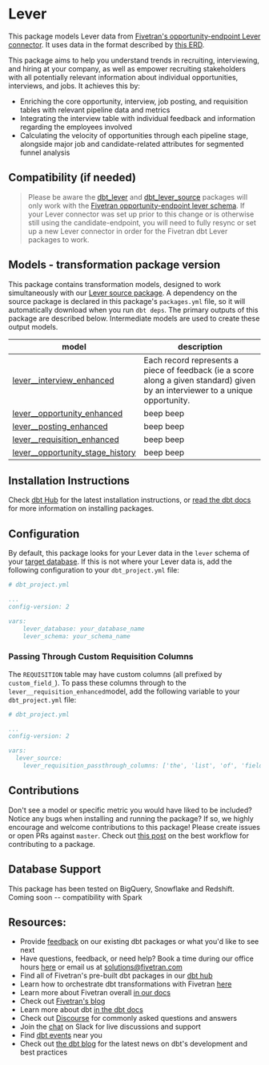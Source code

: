 # Lever

This package models Lever data from [Fivetran's opportunity-endpoint Lever connector](https://fivetran.com/docs/applications/lever). It uses data in the format described by [this ERD](https://fivetran.com/docs/applications/lever#schemainformation).

This package aims to help you understand trends in recruiting, interviewing, and hiring at your company, as well as empower recruiting stakeholders with all potentially relevant information about individual opportunities, interviews, and jobs. It achieves this by:
- Enriching the core opportunity, interview, job posting, and requisition tables with relevant pipeline data and metrics
- Integrating the interview table with individual feedback and information regarding the employees involved
- Calculating the velocity of opportunities through each pipeline stage, alongside major job and candidate-related attributes for segmented funnel analysis

## Compatibility (if needed)
> Please be aware the [dbt_lever](https://github.com/fivetran/dbt_lever) and [dbt_lever_source](https://github.com/fivetran/dbt_lever_source) packages will only work with the [Fivetran opportunity-endpoint lever schema](https://fivetran.com/docs/applications/connector/changelog). If your Lever connector was set up prior to this change or is otherwise still using the candidate-endpoint, you will need to fully resync or set up a new Lever connector in order for the Fivetran dbt Lever packages to work.


## Models - transformation package version

This package contains transformation models, designed to work simultaneously with our [Lever source package](https://github.com/fivetran/dbt_lever_source). A dependency on the source package is declared in this package's `packages.yml` file, so it will automatically download when you run `dbt deps`. The primary outputs of this package are described below. Intermediate models are used to create these output models.

| **model**                | **description**                                                                                                                                |
| ------------------------ | ---------------------------------------------------------------------------------------------------------------------------------------------- |
| [lever__interview_enhanced](https://github.com/fivetran/dbt_lever/blob/master/models/lever__interview_enhanced.sql)             | Each record represents a piece of feedback (ie a score along a given standard) given by an interviewer to a unique opportunity.  |
| [lever__opportunity_enhanced](https://github.com/fivetran/dbt_lever/blob/master/models/lever__opportunity_enhanced.sql)             | beep beep |
| [lever__posting_enhanced](https://github.com/fivetran/dbt_lever/blob/master/models/lever__posting_enhanced.sql)             | beep beep |
| [lever__requisition_enhanced](https://github.com/fivetran/dbt_lever/blob/master/models/lever__requisition_enhanced.sql)             | beep beep |
| [lever__opportunity_stage_history](https://github.com/fivetran/dbt_lever/blob/master/models/lever__opportunity_stage_history.sql)             | beep beep |


## Installation Instructions
Check [dbt Hub](https://hub.getdbt.com/) for the latest installation instructions, or [read the dbt docs](https://docs.getdbt.com/docs/package-management) for more information on installing packages.

## Configuration
By default, this package looks for your Lever data in the `lever` schema of your [target database](https://docs.getdbt.com/docs/running-a-dbt-project/using-the-command-line-interface/configure-your-profile). If this is not where your Lever data is, add the following configuration to your `dbt_project.yml` file:

```yml
# dbt_project.yml

...
config-version: 2

vars:
    lever_database: your_database_name
    lever_schema: your_schema_name 
```

### Passing Through Custom Requisition Columns
The `REQUISITION` table may have custom columns (all prefixed by `custom_field_`). To pass these columns through to the `lever__requisition_enhanced`model, add the following variable to your `dbt_project.yml` file:

```yml
# dbt_project.yml

...
config-version: 2

vars:
  lever_source:
    lever_requisition_passthrough_columns: ['the', 'list', 'of', 'fields']
```

## Contributions
Don't see a model or specific metric you would have liked to be included? Notice any bugs when installing 
and running the package? If so, we highly encourage and welcome contributions to this package! 
Please create issues or open PRs against `master`. Check out [this post](https://discourse.getdbt.com/t/contributing-to-a-dbt-package/657) on the best workflow for contributing to a package.

## Database Support
This package has been tested on BigQuery, Snowflake and Redshift.
Coming soon -- compatibility with Spark

## Resources:
- Provide [feedback](https://www.surveymonkey.com/r/DQ7K7WW) on our existing dbt packages or what you'd like to see next
- Have questions, feedback, or need help? Book a time during our office hours [here](https://calendly.com/fivetran-solutions-team/fivetran-solutions-team-office-hours) or email us at solutions@fivetran.com
- Find all of Fivetran's pre-built dbt packages in our [dbt hub](https://hub.getdbt.com/fivetran/)
- Learn how to orchestrate dbt transformations with Fivetran [here](https://fivetran.com/docs/transformations/dbt)
- Learn more about Fivetran overall [in our docs](https://fivetran.com/docs)
- Check out [Fivetran's blog](https://fivetran.com/blog)
- Learn more about dbt [in the dbt docs](https://docs.getdbt.com/docs/introduction)
- Check out [Discourse](https://discourse.getdbt.com/) for commonly asked questions and answers
- Join the [chat](http://slack.getdbt.com/) on Slack for live discussions and support
- Find [dbt events](https://events.getdbt.com) near you
- Check out [the dbt blog](https://blog.getdbt.com/) for the latest news on dbt's development and best practices
